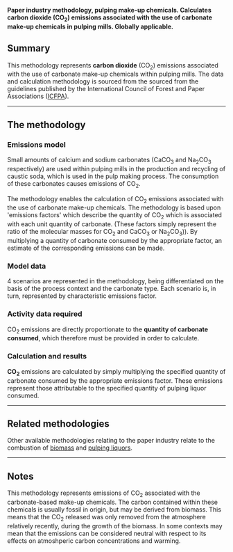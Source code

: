 **Paper industry methodology, pulping make-up chemicals. Calculates
carbon dioxide (CO<sub>2</sub>) emissions associated with the use of carbonate
make-up chemicals in pulping mills. Globally applicable.**

## Summary

This methodology represents **carbon dioxide** (CO<sub>2</sub>) emissions
associated with the use of carbonate make-up chemicals within pulping
mills. The data and calculation methodology is sourced from the sourced
from the guidelines published by the International Council of Forest and
Paper Associations
([ICFPA](http://www.wbcsd.org/web/projects/forestry/Pulp-and-Paper-Tool-Guidance.pdf)).

-----

## The methodology

### Emissions model

Small amounts of calcium and sodium carbonates (CaCO<sub>3</sub> and
Na<sub>2</sub>CO<sub>3</sub> respectively) are used within pulping mills in the
production and recycling of caustic soda, which is used in the pulp
making process. The consumption of these carbonates causes emissions of
CO<sub>2</sub>.

The methodology enables the calculation of CO<sub>2</sub> emissions associated
with the use of carbonate make-up chemicals. The methodology is based
upon 'emissions factors' which describe the quantity of CO<sub>2</sub> which is
associated with each unit quantity of carbonate. (These factors simply
represent the ratio of the molecular masses for CO<sub>2</sub> and CaCO<sub>3</sub> or
Na<sub>2</sub>CO<sub>3</sub>)). By multiplying a quantity of carbonate consumed by the
appropriate factor, an estimate of the corresponding emissions can be
made.

### Model data

4 scenarios are represented in the methodology, being differentiated on
the basis of the process context and the carbonate type. Each scenario
is, in turn, represented by characteristic emissions factor.

### Activity data required

CO<sub>2</sub> emissions are directly proportionate to the **quantity of
carbonate consumed**, which therefore must be provided in order to
calculate.

### Calculation and results

**CO<sub>2</sub>** emissions are calculated by simply multiplying the specified
quantity of carbonate consumed by the appropriate emissions factor.
These emissions represent those attributable to the specified quantity
of pulping liquor consumed.

-----

## Related methodologies

Other available methodologies relating to the paper industry relate to
the combustion of [biomass](Pulp_and_paper_biomass_emissions) and
[pulping liquors](Pulping_liquor_consumption).

-----

## Notes

This methodology represents emissions of CO<sub>2</sub> associated with the
carbonate-based make-up chemicals. The carbon contained within these
chemicals is usually fossil in origin, but may be derived from biomass.
This means that the CO<sub>2</sub> released was only removed from the
atmosphere relatively recently, during the growth of the biomass. In
some contexts may mean that the emissions can be considered neutral with
respect to its effects on atmoshperic carbon concentrations and warming.
